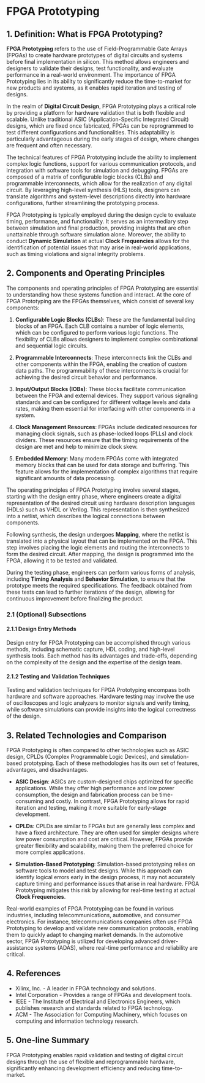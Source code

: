 # FPGA Prototyping

## 1. Definition: What is **FPGA Prototyping**?
**FPGA Prototyping** refers to the use of Field-Programmable Gate Arrays (FPGAs) to create hardware prototypes of digital circuits and systems before final implementation in silicon. This method allows engineers and designers to validate their designs, test functionality, and evaluate performance in a real-world environment. The importance of FPGA Prototyping lies in its ability to significantly reduce the time-to-market for new products and systems, as it enables rapid iteration and testing of designs. 

In the realm of **Digital Circuit Design**, FPGA Prototyping plays a critical role by providing a platform for hardware validation that is both flexible and scalable. Unlike traditional ASIC (Application-Specific Integrated Circuit) designs, which are fixed once fabricated, FPGAs can be reprogrammed to test different configurations and functionalities. This adaptability is particularly advantageous during the early stages of design, where changes are frequent and often necessary. 

The technical features of FPGA Prototyping include the ability to implement complex logic functions, support for various communication protocols, and integration with software tools for simulation and debugging. FPGAs are composed of a matrix of configurable logic blocks (CLBs) and programmable interconnects, which allow for the realization of any digital circuit. By leveraging high-level synthesis (HLS) tools, designers can translate algorithms and system-level descriptions directly into hardware configurations, further streamlining the prototyping process. 

FPGA Prototyping is typically employed during the design cycle to evaluate timing, performance, and functionality. It serves as an intermediary step between simulation and final production, providing insights that are often unattainable through software simulation alone. Moreover, the ability to conduct **Dynamic Simulation** at actual **Clock Frequencies** allows for the identification of potential issues that may arise in real-world applications, such as timing violations and signal integrity problems.

## 2. Components and Operating Principles
The components and operating principles of FPGA Prototyping are essential to understanding how these systems function and interact. At the core of FPGA Prototyping are the FPGAs themselves, which consist of several key components:

1. **Configurable Logic Blocks (CLBs)**: These are the fundamental building blocks of an FPGA. Each CLB contains a number of logic elements, which can be configured to perform various logic functions. The flexibility of CLBs allows designers to implement complex combinational and sequential logic circuits.

2. **Programmable Interconnects**: These interconnects link the CLBs and other components within the FPGA, enabling the creation of custom data paths. The programmability of these interconnects is crucial for achieving the desired circuit behavior and performance.

3. **Input/Output Blocks (IOBs)**: These blocks facilitate communication between the FPGA and external devices. They support various signaling standards and can be configured for different voltage levels and data rates, making them essential for interfacing with other components in a system.

4. **Clock Management Resources**: FPGAs include dedicated resources for managing clock signals, such as phase-locked loops (PLLs) and clock dividers. These resources ensure that the timing requirements of the design are met and help to minimize clock skew.

5. **Embedded Memory**: Many modern FPGAs come with integrated memory blocks that can be used for data storage and buffering. This feature allows for the implementation of complex algorithms that require significant amounts of data processing.

The operating principles of FPGA Prototyping involve several stages, starting with the design entry phase, where engineers create a digital representation of the desired circuit using hardware description languages (HDLs) such as VHDL or Verilog. This representation is then synthesized into a netlist, which describes the logical connections between components.

Following synthesis, the design undergoes **Mapping**, where the netlist is translated into a physical layout that can be implemented on the FPGA. This step involves placing the logic elements and routing the interconnects to form the desired circuit. After mapping, the design is programmed into the FPGA, allowing it to be tested and validated.

During the testing phase, engineers can perform various forms of analysis, including **Timing Analysis** and **Behavior Simulation**, to ensure that the prototype meets the required specifications. The feedback obtained from these tests can lead to further iterations of the design, allowing for continuous improvement before finalizing the product.

### 2.1 (Optional) Subsections
#### 2.1.1 Design Entry Methods
Design entry for FPGA Prototyping can be accomplished through various methods, including schematic capture, HDL coding, and high-level synthesis tools. Each method has its advantages and trade-offs, depending on the complexity of the design and the expertise of the design team.

#### 2.1.2 Testing and Validation Techniques
Testing and validation techniques for FPGA Prototyping encompass both hardware and software approaches. Hardware testing may involve the use of oscilloscopes and logic analyzers to monitor signals and verify timing, while software simulations can provide insights into the logical correctness of the design.

## 3. Related Technologies and Comparison
FPGA Prototyping is often compared to other technologies such as ASIC design, CPLDs (Complex Programmable Logic Devices), and simulation-based prototyping. Each of these methodologies has its own set of features, advantages, and disadvantages.

- **ASIC Design**: ASICs are custom-designed chips optimized for specific applications. While they offer high performance and low power consumption, the design and fabrication process can be time-consuming and costly. In contrast, FPGA Prototyping allows for rapid iteration and testing, making it more suitable for early-stage development.

- **CPLDs**: CPLDs are similar to FPGAs but are generally less complex and have a fixed architecture. They are often used for simpler designs where low power consumption and cost are critical. However, FPGAs provide greater flexibility and scalability, making them the preferred choice for more complex applications.

- **Simulation-Based Prototyping**: Simulation-based prototyping relies on software tools to model and test designs. While this approach can identify logical errors early in the design process, it may not accurately capture timing and performance issues that arise in real hardware. FPGA Prototyping mitigates this risk by allowing for real-time testing at actual **Clock Frequencies**.

Real-world examples of FPGA Prototyping can be found in various industries, including telecommunications, automotive, and consumer electronics. For instance, telecommunications companies often use FPGA Prototyping to develop and validate new communication protocols, enabling them to quickly adapt to changing market demands. In the automotive sector, FPGA Prototyping is utilized for developing advanced driver-assistance systems (ADAS), where real-time performance and reliability are critical.

## 4. References
- Xilinx, Inc. - A leader in FPGA technology and solutions.
- Intel Corporation - Provides a range of FPGAs and development tools.
- IEEE - The Institute of Electrical and Electronics Engineers, which publishes research and standards related to FPGA technology.
- ACM - The Association for Computing Machinery, which focuses on computing and information technology research.

## 5. One-line Summary
FPGA Prototyping enables rapid validation and testing of digital circuit designs through the use of flexible and reprogrammable hardware, significantly enhancing development efficiency and reducing time-to-market.